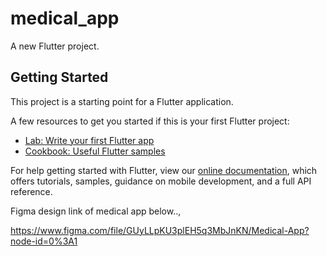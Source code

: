 # medical_app

A new Flutter project.

## Getting Started

This project is a starting point for a Flutter application.

A few resources to get you started if this is your first Flutter project:

- [Lab: Write your first Flutter app](https://flutter.dev/docs/get-started/codelab)
- [Cookbook: Useful Flutter samples](https://flutter.dev/docs/cookbook)

For help getting started with Flutter, view our
[online documentation](https://flutter.dev/docs), which offers tutorials,
samples, guidance on mobile development, and a full API reference.

Figma design link of medical app below..,

https://www.figma.com/file/GUyLLpKU3plEH5q3MbJnKN/Medical-App?node-id=0%3A1
